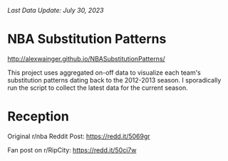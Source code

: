 _Last Data Update: July 30, 2023_

# NBA Substitution Patterns

http://alexwainger.github.io/NBASubstitutionPatterns/

This project uses aggregated on-off data to visualize each team's substitution patterns dating back to the 2012-2013 season. I sporadically run the script to collect the latest data for the current season.


# Reception

Original r/nba Reddit Post: https://redd.it/5069gr

Fan post on r/RipCity: https://redd.it/50ci7w
